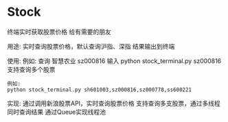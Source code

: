 # Stock
终端实时获取股票价格
给有需要的朋友

用途:
    实时查询股票价格，默认查询沪指、深指
    结果输出到终端

使用:
    例如: 查询 智慧农业 sz000816
    输入 python stock_terminal.py sz000816
    支持查询多个股票

    例如:
    python stock_terminal.py sh601003,sz000816,sz000778,ss600221

实现:
    通过调用新浪股票API，实时查询股票价格
    支持查询多支股票，通过多线程同时查询结果
    通过Queue实现线程池
